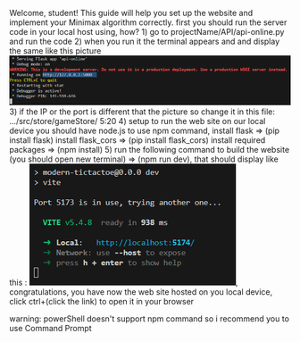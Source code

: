 Welcome, student! This guide will help you set up the website and implement your Minimax algorithm correctly.
first you should run the server code in your local host using, how?
    1) go to projectName/API/api-online.py and run the code
    2) when you run it the terminal appears and and display the same like this picture ![screenshot](screenshot.png)
    3) if the IP or the port is different that the picture so change it in this file: .../src/store/gameStore/   5:20
    4) setup to run the web site on our local device you should have node.js to use npm command, 
        install flask => (pip install flask)
        install flask_cors => (pip install flask_cors)
        install required packages => (npm install)
    5) run the following command to build the website (you should open new terminal) => (npm run dev), that should display like this : ![screenshot](screenshot_2.png), congratulations, you have now the web site hosted on you local device, click ctrl+(click the link) to open it in your browser 


warning: powerShell doesn't support npm command so i recommend you to use Command Prompt
